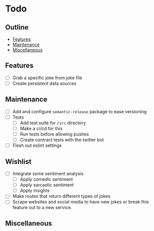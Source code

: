 # Todo

## Outline

- [Features](#features)
- [Maintenance](#maintenance)
- [Miscellaneous](#miscellaneous)

## Features
- [ ] Grab a specific joke from joke file
- [ ] Create persistent data sources

## Maintenance
- [ ] Add and configure ```semantic-release``` package to ease versioning
- [ ] Tests
    - [ ] Add test suite for `/src` directory
    - [ ] Make a ci/cd for this
    - [ ] Run tests before allowing pushes
    - [ ] Create contract tests with the twitter bot
- [ ] Flesh out eslint settings

## Wishlist
- [ ] Integrate some sentiment analysis
    - [ ] Apply comedic sentiment
    - [ ] Apply sarcastic sentiment
    - [ ] Apply insights
- [ ] Make routes that return different types of jokes
- [ ] Scrape websites and social media to have new jokes or break this feature out to a new service.

## Miscellaneous
